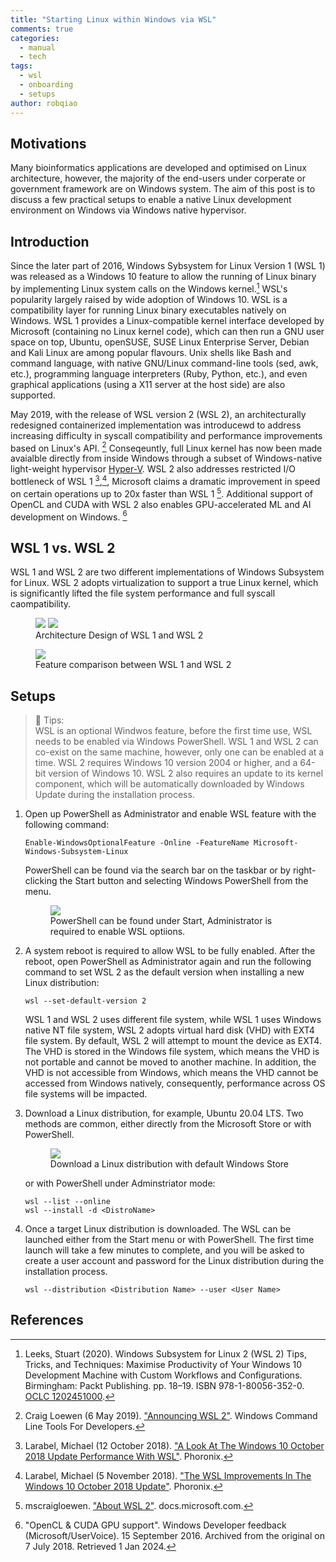 ```yaml
---
title: "Starting Linux within Windows via WSL"
comments: true
categories:
  - manual
  - tech
tags:
  - wsl
  - onboarding
  - setups
author: robqiao
---
```


## Motivations
Many bioinformatics applications are developed and optimised on Linux architecture, however, the majority of the end-users under corperate or government framework are on Windows system. The aim of this post is to discuss a few practical setups to enable a native Linux development environment on Windows via Windows native hypervisor.

## Introduction
Since the later part of 2016, Windows Sybsystem for Linux Version 1 (WSL 1) was released as a Windows 10 feature to allow the running of Linux binary by implementing Linux system calls on the Windows kernel.[^1] WSL's popularity largely raised by wide adoption of Windows 10. WSL is a compatibility layer for running Linux binary executables natively on Windows. WSL 1 provides a Linux-compatible kernel interface developed by Microsoft (containing no Linux kernel code), which can then run a GNU user space on top, Ubuntu, openSUSE, SUSE Linux Enterprise Server, Debian and Kali Linux are among popular flavours. Unix shells like Bash and command language, with native GNU/Linux command-line tools (sed, awk, etc.), programming language interpreters (Ruby, Python, etc.), and even graphical applications (using a X11 server at the host side) are also supported.

May 2019, with the release of WSL version 2 (WSL 2), an architecturally redesigned containerized implementation was introducewd to address increasing difficulty in syscall compatibility and performance improvements based on Linux's API. [^2] Conseqeuntly, full Linux kernel has now been made avaialble directly from inside Windows through a subset of Windows-native light-weight hypervisor [Hyper-V](https://learn.microsoft.com/en-us/virtualization/hyper-v-on-windows/about/). WSL 2 also addresses restricted I/O bottleneck of WSL 1 [^3],[^4], Microsoft claims a dramatic improvement in speed on certain operations up to 20x faster than WSL 1 [^5]. Additional support of OpenCL and CUDA with WSL 2 also enables GPU-accelerated ML and AI development on Windows. [^6]

## WSL 1 vs. WSL 2
WSL 1 and WSL 2 are two different implementations of Windows Subsystem for Linux. WSL 2 adopts virtualization to support a true Linux kernel, which is significantly lifted the file system performance and full syscall caompatibility.

<figure class="half">
    <a href="/NSWHP-Bioinfo-GroupPage/assets/images/posts/Windows-Subsystem-for-Linux-v1-architecture.png"><img src="/NSWHP-Bioinfo-GroupPage/assets/images/posts/Windows-Subsystem-for-Linux-v1-architecture.png"></a>
    <a href="/NSWHP-Bioinfo-GroupPage/assets/images/posts/Windows-Subsystem-for-Linux-v2-architecture.png"><img src="/NSWHP-Bioinfo-GroupPage/assets/images/posts/Windows-Subsystem-for-Linux-v2-architecture.png"></a>
    <figcaption>Architecture Design of WSL 1 and WSL 2</figcaption>
</figure>

<figure>
	<a href="/NSWHP-Bioinfo-GroupPage/assets/images/posts/wsl-ps-3.png"><img src="/NSWHP-Bioinfo-GroupPage/assets/images/posts/wsl-ps-3.png"></a>
	<figcaption>Feature comparison between WSL 1 and WSL 2</figcaption>
</figure>

## Setups
> :flashlight: Tips:\
WSL is an optional Windwos feature, before the first time use, WSL needs to be enabled via Windows PowerShell. WSL 1 and WSL 2 can co-exist on the same machine, however, only one can be enabled at a time. WSL 2 requires Windows 10 version 2004 or higher, and a 64-bit version of Windows 10. WSL 2 also requires an update to its kernel component, which will be automatically downloaded by Windows Update during the installation process.


1. Open up PowerShell as Administrator and enable WSL feature with the following command:
    ```
    Enable-WindowsOptionalFeature -Online -FeatureName Microsoft-Windows-Subsystem-Linux
    ```
    PowerShell can be found via the search bar on the taskbar or by right-clicking the Start button and selecting Windows PowerShell from the menu.
    <figure>
	    <a href="/NSWHP-Bioinfo-GroupPage/assets/images/posts/wsl-ps.png"><img src="/NSWHP-Bioinfo-GroupPage/assets/images/posts/wsl-ps.png"></a>
	    <figcaption>PowerShell can be found under Start, Administrator is required to enable WSL optiions.</figcaption>
    </figure>

1. A system reboot is required to allow WSL to be fully enabled. After the reboot, open PowerShell as Administrator again and run the following command to set WSL 2 as the default version when installing a new Linux distribution:
    ```
    wsl --set-default-version 2
    ```
    WSL 1 and WSL 2 uses different file system, while WSL 1 uses Windows native NT file system, WSL 2 adopts virtual hard disk (VHD) with EXT4 file system. By default, WSL 2 will attempt to mount the device as EXT4. The VHD is stored in the Windows file system, which means the VHD is not portable and cannot be moved to another machine. In addition, the VHD is not accessible from Windows, which means the VHD cannot be accessed from Windows natively, consequently, performance across OS file systems will be impacted.


1. Download a Linux distribution, for example, Ubuntu 20.04 LTS. Two methods are common, either directly from the Microsoft Store or with PowerShell.
    <figure>
	    <a href="/NSWHP-Bioinfo-GroupPage/assets/images/posts/wsl-ps-2.png"><img src="/NSWHP-Bioinfo-GroupPage/assets/images/posts/wsl-ps-2.png"></a>
	    <figcaption>Download a Linux distribution with default Windows Store</figcaption>
    </figure>
    or with PowerShell under Adminstriator mode:

    ```
    wsl --list --online
    wsl --install -d <DistroName>
    ```

1. Once a target Linux distribution is downloaded. The WSL can be launched either from the Start menu or with PowerShell. The first time launch will take a few minutes to complete, and you will be asked to create a user account and password for the Linux distribution during the installation process.
    ```
    wsl --distribution <Distribution Name> --user <User Name>
    ```

## __References__

[^1]: Leeks, Stuart (2020). Windows Subsystem for Linux 2 (WSL 2) Tips, Tricks, and Techniques: Maximise Productivity of Your Windows 10 Development Machine with Custom Workflows and Configurations. Birmingham: Packt Publishing. pp. 18–19. ISBN 978-1-80056-352-0. [OCLC 1202451000](https://www.worldcat.org/oclc/1202451000).

[^2]: Craig Loewen (6 May 2019). ["Announcing WSL 2"](https://devblogs.microsoft.com/commandline/announcing-wsl-2/). Windows Command Line Tools For Developers.

[^3]: Larabel, Michael (12 October 2018). ["A Look At The Windows 10 October 2018 Update Performance With WSL"](https://www.phoronix.com/scan.php?page=article&item=windows10-okt-wsl&num=1). Phoronix.

[^4]: Larabel, Michael (5 November 2018). ["The WSL Improvements In The Windows 10 October 2018 Update"](https://www.phoronix.com/scan.php?page=news_item&px=WSL-Improvements-Win10-Oct-2018). Phoronix.

[^5]: mscraigloewen. ["About WSL 2"](https://docs.microsoft.com/en-us/windows/wsl/wsl2-about). docs.microsoft.com.

[^6]: "OpenCL & CUDA GPU support". Windows Developer feedback (Microsoft/UserVoice). 15 September 2016. Archived from the original on 7 July 2018. Retrieved 1 Jan 2024.